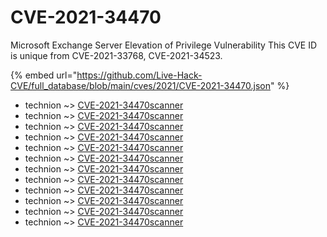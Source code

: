 # CVE-2021-34470

Microsoft Exchange Server Elevation of Privilege Vulnerability This CVE ID is unique from CVE-2021-33768, CVE-2021-34523.

{% embed url="https://github.com/Live-Hack-CVE/full_database/blob/main/cves/2021/CVE-2021-34470.json" %}


* technion ~> [CVE-2021-34470scanner](https://www.alice-snow.ru/2021/database/cve-2021-34470/cve-2021-34470scanner-technion)
* technion ~> [CVE-2021-34470scanner](https://www.alice-snow.ru/2021/database/cve-2021-34470/cve-2021-34470scanner-technion)
* technion ~> [CVE-2021-34470scanner](https://www.alice-snow.ru/2021/database/cve-2021-34470/cve-2021-34470scanner-technion)
* technion ~> [CVE-2021-34470scanner](https://www.alice-snow.ru/2021/database/cve-2021-34470/cve-2021-34470scanner-technion)
* technion ~> [CVE-2021-34470scanner](https://www.alice-snow.ru/2021/database/cve-2021-34470/cve-2021-34470scanner-technion)
* technion ~> [CVE-2021-34470scanner](https://www.alice-snow.ru/2021/database/cve-2021-34470/cve-2021-34470scanner-technion)
* technion ~> [CVE-2021-34470scanner](https://www.alice-snow.ru/2021/database/cve-2021-34470/cve-2021-34470scanner-technion)
* technion ~> [CVE-2021-34470scanner](https://www.alice-snow.ru/2021/database/cve-2021-34470/cve-2021-34470scanner-technion)
* technion ~> [CVE-2021-34470scanner](https://www.alice-snow.ru/2021/database/cve-2021-34470/cve-2021-34470scanner-technion)
* technion ~> [CVE-2021-34470scanner](https://www.alice-snow.ru/2021/database/cve-2021-34470/cve-2021-34470scanner-technion)
* technion ~> [CVE-2021-34470scanner](https://www.alice-snow.ru/2021/database/cve-2021-34470/cve-2021-34470scanner-technion)
* technion ~> [CVE-2021-34470scanner](https://www.alice-snow.ru/2021/database/cve-2021-34470/cve-2021-34470scanner-technion)